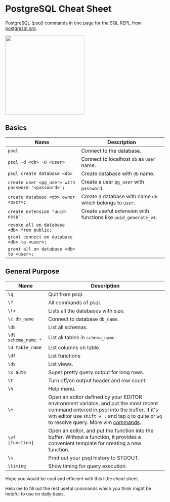 # PostgreSQL Cheat Sheet
PostgreSQL (psql) commands in one page for the SQL REPL from [postgresql.org](https://www.postgresql.org/docs/10/static/index.html).

<img src="https://i.imgur.com/nueSCcH.gif" width="250">

## Basics
| Name | Description |
|------|-------------|
| `psql` | Connect to the database. |
| `psql -d <db> -U <user>` | Connect to localhost `db` as `user` name. |
| `psql create database <db>` | Create database with `db` name. |
| `create user <pg_user> with password '<password>';` | Create a user `pg_user` with `password`. |
| `create database <db> owner <user>;` | Create a database with name `db` which belongs to `user`.
| `create extension "uuid-ossp";` | Create useful extension with functions like `uuid_generate_v4`.
| `revoke all on database <db> from public;` |
| `grant connect on database <db> to <user>;` |
| `grant all on database <db> to <user>;` |


## General Purpose
| Name | Description |
|------|-------------|
| `\q` | Quit from psql. |
| `\?` | All commands of psql. |
| `\l+` | Lists all the databases with size. |
| `\c db_name` | Connect to database `db_name`. |
| `\dn` | List all schemas. |
| `\dt schema_name.*` | List all tables in `schema_name`. |
| `\d table_name` | List columns on table. |
| `\df` | List functions |
| `\dv` | List views. |
| `\x auto` | Super pretty query output for long rows. |
| `\t` | Turn off/on output header and row count. |
| `\h` | Help menu. |
| `\e` | Open an editor defined by your EDITOR environment variable, and put the most recent command entered in psql into the buffer. If it's vim editor use `shift + :` and tap `q` to quite or `wq` to resolve query. More vim [commands](https://vim.rtorr.com/). |
| `\ef [function]` | Open an editor, and put the function into the buffer. Without a function, it provides a convenient template for creating a new function. |
| `\s` | Print out your psql history to STDOUT. |
| `\timing` | Show timing for query execution. |


Hope you would be cool and efficient with this little cheat sheet.

Help me to fill out the rest useful commands which you think might be helpful to use on daily basis.
